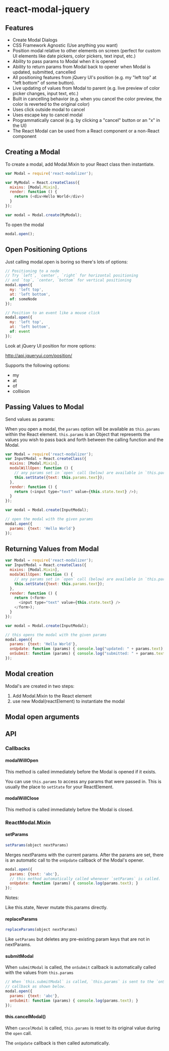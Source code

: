# react-modal-jquery

## Features

* Create Modal Dialogs
* CSS Framework Agnostic (Use anything you want)
* Position modal relative to other elements on screen (perfect for custom UI elements like date pickers, color pickers, text input, etc.)
* Ability to pass params to Modal when it is opened
* Ability to return params from Modal back to opener when Modal is updated, submitted, cancelled
* All positioning features from jQuery UI's position (e.g. my "left top" at "left bottom" of some button).
* Live updating of values from Modal to parent (e.g. live preview of color picker changes, input text, etc.)
* Built in cancelling behavior (e.g. when you cancel the color preview, the color is reverted to the original color)
* Uses click outside modal to cancel
* Uses escape key to cancel modal
* Programmatically cancel (e.g. by clicking a "cancel" button or an "x" in the UI)
* The React Modal can be used from a React component or a non-React component


## Creating a Modal

To create a modal, add Modal.Mixin to your React class then instantiate.

```javascript
var Modal = require('react-modalizer');

var MyModal = React.createClass({
  mixins: [Modal.Mixin],
  render: function () {
    return (<div>Hello World</div>)
  }
});

var modal = Modal.create(MyModal);
```

To open the modal

```javascript
modal.open();
```


## Open Positioning Options

Just calling modal.open is boring so there's lots of options:

```javascript
// Positioning to a node
// Try `left`, `center`, `right` for horizontal positioning
// and `top`, `center, `bottom` for vertical positioning
modal.open({
  my: 'left top',
  at: 'left bottom',
  of: someNode
});

// Position to an event like a mouse click
modal.open({
  my: 'left top',
  at: 'left bottom',
  of: event
});
```

Look at jQuery UI position for more options:

http://api.jqueryui.com/position/

Supports the following options:

* my
* at
* of
* collision


## Passing Values to Modal

Send values as params:

When you open a modal, the `params` option will be available as `this.params` within the React element. `this.params` is an Object that represents the values you wish to pass back and forth between the calling function and the Modal.

```javascript
var Modal = require('react-modalizer');
var InputModal = React.createClass({
  mixins: [Modal.Mixin],
  modalWillOpen: function () {
    // any params set in `open` call (below) are available in `this.params`
    this.setState({text: this.params.text});
  },
  render: function () {
    return (<input type="text" value={this.state.text} />);
  }
});

var modal = Modal.create(InputModal);

// open the modal with the given params
modal.open({
  params: {text: 'Hello World'}
});

```


## Returning Values from Modal

```javascript
var Modal = require('react-modalizer');
var InputModal = React.createClass({
  mixins: [Modal.Mixin],
  modalWillOpen: function () {
    // any params set in `open` call (below) are available in `this.params`
    this.setState({text: this.params.text});
  },
  render: function () {
    return (<form>
      <input type="text" value={this.state.text} />
    </form>);
  }
});

var modal = Modal.create(InputModal);

// this opens the modal with the given params
modal.open({
  params: {text: 'Hello World'},
  onUpdate: function (params) { console.log("updated: " + params.text); }
  onSubmit: function (params) { console.log("submitted: " + params.text); }
});

```

## Modal creation

Modal's are created in two steps:

1. Add Modal.Mixin to the React element
2. use new Modal(reactElement) to instantiate the modal

## Modal open arguments


## API

### Callbacks

#### modalWillOpen

This method is called immediately before the Modal is opened if it exists.

You can use `this.params` to access any params that were passed in. This is usually the place to `setState` for your ReactElement.

#### modalWillClose

This method is called immediately before the Modal is closed.



### ReactModal.Mixin

#### setParams

```javascript
setParams(object nextParams)
```

Merges nextParams with the current params. After the params are set, there is an automatic call to the `onUpdate` callback of the Modal's opener.

```javascript
modal.open({
  params: {text: 'abc'},
  // this method automatically called whenever `setParams` is called.
  onUpdate: function (params) { console.log(params.text); }
});
```

Notes:

Like this.state, Never mutate this.params directly.


#### replaceParams

```javascript
replaceParams(object nextParams)
```

Like `setParams` but deletes any pre-existing param keys that are not in nextParams.

#### submitModal

When `submitModal` is called, the `onSubmit` callback is automatically called with the values from `this.params`

```javascript
// When `this.submitModal` is called, `this.params` is sent to the `onSubmit`
// callback as shown below.
modal.open({
  params: {text: 'abc'},
  onSubmit: function (params) { console.log(params.text); }
});
```


#### this.cancelModal()

When `cancelModal` is called, `this.params` is reset to its original value during the `open` call.

The `onUpdate` callback is then called automatically.